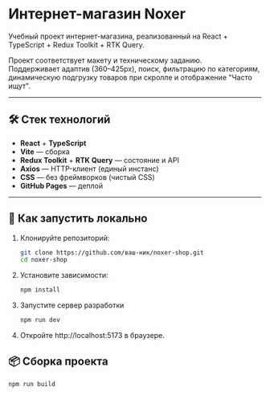 # Интернет-магазин Noxer

Учебный проект интернет-магазина, реализованный на React + TypeScript + Redux Toolkit + RTK Query.

Проект соответствует макету и техническому заданию.  
Поддерживает адаптив (360–425px), поиск, фильтрацию по категориям, динамическую подгрузку товаров при скролле и отображение "Часто ищут".

---

## 🛠 Стек технологий

- **React** + **TypeScript**
- **Vite** — сборка
- **Redux Toolkit** + **RTK Query** — состояние и API
- **Axios** — HTTP-клиент (единый инстанс)
- **CSS** — без фреймворков (чистый CSS)
- **GitHub Pages** — деплой

---

## 🚀 Как запустить локально

1. Клонируйте репозиторий:
   ```bash
   git clone https://github.com/ваш-ник/noxer-shop.git
   cd noxer-shop
2. Установите зависимости:
    ```bash
    npm install
3. Запустите сервер разработки
    ```bash
    npm run dev
4. Откройте http://localhost:5173 в браузере.


## 📦 Сборка проекта
  ```bash
  npm run build